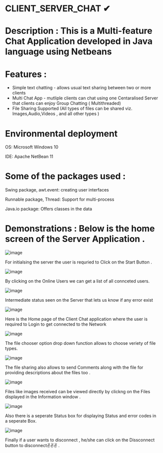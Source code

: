 # CLIENT_SERVER_CHAT ✔
# Description : This is a Multi-feature Chat Application developed in Java language using Netbeans
# Features :
* Simple text chatting - allows usual text sharing between two
or more clients
* Multi Chat App - mutliple clients can chat using one Centaralised
Server that clients can enjoy Group Chatting
( Multithreaded)
* File Sharing Supported (All types of files can be shared viz.
Images,Audio,Videos , and all other types )



# Environmental deployment

OS: Microsoft Windows 10

IDE: Apache NetBean 11

# Some of the packages used :

Swing package, awt.event: creating user interfaces

Runnable package, Thread: Support for multi-process

Java.io package: Offers classes in the data


# Demonstrations : Below is the home screen of the Server Application .

![image](https://user-images.githubusercontent.com/41183047/85321355-33a0b480-b4e2-11ea-8a36-7129517da2ad.png)

For initialsing the server the user is requried to Click on the Start Button .

![image](https://user-images.githubusercontent.com/41183047/85321477-559a3700-b4e2-11ea-84fa-e722cbcebb5c.png)

By clicking on the Online Users we can get a list of all connceted users.

![image](https://user-images.githubusercontent.com/41183047/85321544-7498c900-b4e2-11ea-84e6-155b1c98929c.png)

Intermediate status seen on the Server that lets us know if any error exist

![image](https://user-images.githubusercontent.com/41183047/85321588-85493f00-b4e2-11ea-85b1-5b8dc235edf0.png)

Here is the Home page of the Client Chat application where the user is required to Login to get
connected to the Network

![image](https://user-images.githubusercontent.com/41183047/85321636-9bef9600-b4e2-11ea-82f8-6b8a684525b2.png)

The file chooser option drop down function allows to choose veriety of file types.

![image](https://user-images.githubusercontent.com/41183047/85321685-b3c71a00-b4e2-11ea-8505-3e23a17e1bf1.png)


The file sharing also allows to send Comments along with the file for providing descriptions about the
files too .

![image](https://user-images.githubusercontent.com/41183047/85321764-d8bb8d00-b4e2-11ea-8d39-8c4dfce4690e.png)


Files like images received can be viewed directly by clickng on the Files displayed in the Information
window .

![image](https://user-images.githubusercontent.com/41183047/85321811-ee30b700-b4e2-11ea-95ee-8d2320382b64.png)


Also there is a seperate Status box for displaying Status and error codes in a seperate Box.

![image](https://user-images.githubusercontent.com/41183047/85321863-043e7780-b4e3-11ea-94ec-4d29687072c8.png)


Finally if a user wants to disconnect , he/she can click on the Dissconnect button to disconnect✌✌✌ . 
